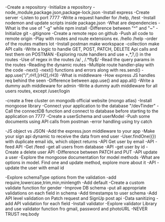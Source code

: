 -Create a repository
-Initialize a repository
-node_module,package.json,package-lock.json
-Install express
-Create server
-Listen to port 7777
-Write a request handler for /help, /test
-Install nodemon and update scripts inside package.json
-What are dependencies
-What is the use of "-g" while npm install
-Difference between "^" and "~"
-Initialize  git
-.gitignore
-Create a remote repo on github
-Push all code to remote origin
-Play with routes and route extensions ex. /hello /help
-order of the routes matters lot
-Install postman make workspace -collection make API calls
-Write a logic to handle GET, POST, PATCH, DELETE Api calls and test them on POSTMAN
-Exploring route handlers and use +,*,?,() in the routes
-Use of regex in the routes /a/ , /.*fly$/
-Read the query params in the routes
-Reading the dynamic routes
-Multiple route handler-play with the code
-next()
-next() functions and errors along with res.send()
-app.use("/",rH1,[rH2],rH3)
-What is middleware
-How express JS handles req behind the seen
-Difference between app.use() and app.all()
-Write a dummy auth middleware for admin
-Write a dummy auth middleware for all users routes, except /user/login 

-create a free cluster on mongodb official website (mongo atlas)
-Install mongoose library
-Connect your application to the database "<URL>/devTinder"
-Call the connectDB function and connect to database before starting to the application on 7777
-Create a userSchema and userModel
-Push some documents using API calls from postman
-error handling using try catch

-JS object vs JSON
-Add the express.json middleware to your app
-Make your sign api dynamic to receive the data from end user
-User.findOne({}) with duplicate email ids, which object returns
-API Get user by email
-API -feed API -Get /feed -get all users from database
-API -get user by id
-Create a delete user API
-Difference between PATCH and PUT
-API update a user
-Explore the mongoose documentation for model methods
-What are options in model. Find one and update method, explore more about it
-API -update the user with email id

-Explore schemaType options from the validation
-add require,lowercase,trim,min,minlength
-Add default
-Create a custom validate function for gender
-Improve DB schema -put all appropriate validations on each field in schema
-Add timestamps to user schema
-Add API level validation on Patch request and SignUp post api
-Data sanitizing -add API validation for each field
-Install validator
-Explore validator Library and use validator function fro gmail, password and photoURL
-NEVER TRUST req.body